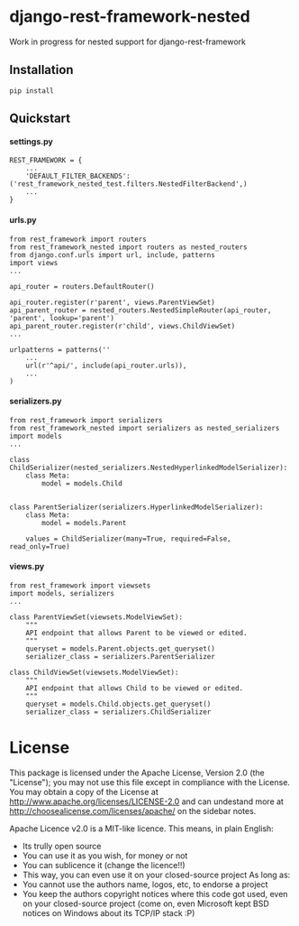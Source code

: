 # django-rest-framework-nested
Work in progress for nested support for django-rest-framework


Installation
------------

```pip install ```


Quickstart
----------

#### settings.py
```
REST_FRAMEWORK = {
    ...
    'DEFAULT_FILTER_BACKENDS': ('rest_framework_nested_test.filters.NestedFilterBackend',)
    ...
}
```

#### urls.py
```
from rest_framework import routers
from rest_framework_nested import routers as nested_routers
from django.conf.urls import url, include, patterns
import views
...

api_router = routers.DefaultRouter()

api_router.register(r'parent', views.ParentViewSet)
api_parent_router = nested_routers.NestedSimpleRouter(api_router, 'parent', lookup='parent')
api_parent_router.register(r'child', views.ChildViewSet)
...

urlpatterns = patterns(''
    ...
    url(r'^api/', include(api_router.urls)),
    ...
)
```

#### serializers.py
```
from rest_framework import serializers
from rest_framework_nested import serializers as nested_serializers
import models
...

class ChildSerializer(nested_serializers.NestedHyperlinkedModelSerializer):
    class Meta:
        model = models.Child


class ParentSerializer(serializers.HyperlinkedModelSerializer):
    class Meta:
        model = models.Parent

    values = ChildSerializer(many=True, required=False, read_only=True)
```

#### views.py
```
from rest_framework import viewsets
import models, serializers
...

class ParentViewSet(viewsets.ModelViewSet):
    """
    API endpoint that allows Parent to be viewed or edited.
    """
    queryset = models.Parent.objects.get_queryset()
    serializer_class = serializers.ParentSerializer

class ChildViewSet(viewsets.ModelViewSet):
    """
    API endpoint that allows Child to be viewed or edited.
    """
    queryset = models.Child.objects.get_queryset()
    serializer_class = serializers.ChildSerializer
```

License
=======

This package is licensed under the Apache License, Version 2.0 (the "License");
you may not use this file except in compliance with the License.
You may obtain a copy of the License at http://www.apache.org/licenses/LICENSE-2.0
and can undestand more at http://choosealicense.com/licenses/apache/ on the
sidebar notes.

Apache Licence v2.0 is a MIT-like licence. This means, in plain English:
- Its trully open source
- You can use it as you wish, for money or not
- You can sublicence it (change the licence!!)
- This way, you can even use it on your closed-source project
As long as:
- You cannot use the authors name, logos, etc, to endorse a project
- You keep the authors copyright notices where this code got used, even on your closed-source project
(come on, even Microsoft kept BSD notices on Windows about its TCP/IP stack :P)